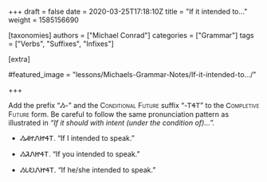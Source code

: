 +++
draft = false
date = 2020-03-25T17:18:10Z
title = "If it intended to…"
weight = 1585156690

[taxonomies]
authors = ["Michael Conrad"]
categories = ["Grammar"]
tags = ["Verbs", "Suffixes", "Infixes"]

[extra]

#featured_image = "lessons/Michaels-Grammar-Notes/If-it-intended-to…/"

+++

Add the prefix “Ᏹ-” and the
<span style="font-variant:small-caps;">Conditional Future</span> suffix
“-ᎢᏎᎢ” to the <span style="font-variant:small-caps;">Ꮯompletive
Future</span> form. Be careful to follow the same pronunciation pattern
as illustrated in *“If it should with intent (under the condition of)…”.*
<!-- more -->

  - ᏱᏗᏥᏁᏥᏎᎢ. “If I intended to speak.”

  - ᏱᏘᏁᏥᏎᎢ. “If you intended to speak.”

  - ᏱᏓᎧᏁᏥᏎᎢ. “If he/she intended to speak.”


